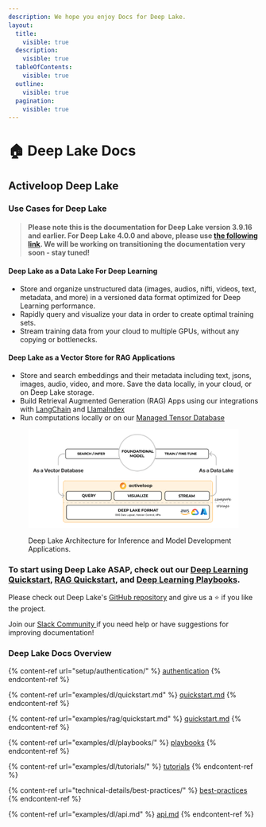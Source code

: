 ```yaml
---
description: We hope you enjoy Docs for Deep Lake.
layout:
  title:
    visible: true
  description:
    visible: true
  tableOfContents:
    visible: true
  outline:
    visible: true
  pagination:
    visible: true
---
```


# 🏠 Deep Lake Docs

## Activeloop Deep Lake

### Use Cases for Deep Lake



> #### Please note this is the documentation for Deep Lake version 3.9.16 and  earlier.  For Deep Lake 4.0.0 and above, please use [the following link](https://docs.deeplake.ai/). We will be working on transitioning the documentation very soon - stay tuned!

#### Deep Lake as a Data Lake For Deep Learning

* Store and organize unstructured data (images, audios, nifti, videos, text, metadata, and more) in a versioned data format optimized for Deep Learning performance.
* Rapidly query and visualize your data in order to create optimal training sets.
* Stream training data from your cloud to multiple GPUs, without any copying or bottlenecks.

#### Deep Lake as a Vector Store for RAG Applications

* Store and search embeddings and their metadata including text, jsons, images, audio, video, and more. Save the data locally, in your cloud, or on Deep Lake storage.
* Build Retrieval Augmented Generation (RAG) Apps using our integrations with [LangChain](examples/rag/langchain-integration.md) and [LlamaIndex](examples/rag/llamaindex-integration.md)
* Run computations locally or on our [Managed Tensor Database](examples/rag/managed-database/)

<figure><img src=".gitbook/assets/Two_Way_Utility.png" alt=""><figcaption><p>Deep Lake Architecture for Inference and Model Development Applications.</p></figcaption></figure>

### To start using Deep Lake ASAP, check out our [Deep Learning Quickstart](examples/dl/quickstart.md), [RAG Quickstart](examples/rag/quickstart.md), and [Deep Learning Playbooks](examples/dl/playbooks/).

Please check out Deep Lake's [GitHub repository](https://github.com/activeloopai/Hub) and give us a ⭐ if you like the project. &#x20;

Join our [Slack Community ](https://slack.activeloop.ai)if you need help or have suggestions for improving documentation!

### Deep Lake Docs Overview

{% content-ref url="setup/authentication/" %}
[authentication](setup/authentication/)
{% endcontent-ref %}

{% content-ref url="examples/dl/quickstart.md" %}
[quickstart.md](examples/dl/quickstart.md)
{% endcontent-ref %}

{% content-ref url="examples/rag/quickstart.md" %}
[quickstart.md](examples/rag/quickstart.md)
{% endcontent-ref %}

{% content-ref url="examples/dl/playbooks/" %}
[playbooks](examples/dl/playbooks/)
{% endcontent-ref %}

{% content-ref url="examples/dl/tutorials/" %}
[tutorials](examples/dl/tutorials/)
{% endcontent-ref %}

{% content-ref url="technical-details/best-practices/" %}
[best-practices](technical-details/best-practices/)
{% endcontent-ref %}

{% content-ref url="examples/dl/api.md" %}
[api.md](examples/dl/api.md)
{% endcontent-ref %}



